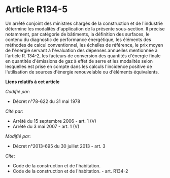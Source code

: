 # Article R134-5

Un arrêté conjoint des ministres chargés de la construction et de l'industrie détermine les modalités d'application de la
présente sous-section. Il précise notamment, par catégorie de bâtiments, la définition des surfaces, le contenu du diagnostic
de performance énergétique, les éléments des méthodes de calcul conventionnel, les échelles de référence, le prix moyen de
l'énergie servant à l'évaluation des dépenses annuelles mentionnée à l'article R. 134-2, les facteurs de conversion des
quantités d'énergie finale en quantités d'émissions de gaz à effet de serre et les modalités selon lesquelles est prise en
compte dans les calculs l'incidence positive de l'utilisation de sources d'énergie renouvelable ou d'éléments équivalents.

**Liens relatifs à cet article**

_Codifié par_:

  - Décret n°78-622 du 31 mai 1978

_Cité par_:

  - Arrêté du 15 septembre 2006 - art. 1 (V)
  - Arrêté du 3 mai 2007 - art. 1 (V)

_Modifié par_:

  - Décret n°2013-695 du 30 juillet 2013 - art. 3

_Cite_:

  - Code de la construction et de l'habitation.
  - Code de la construction et de l'habitation. - art. R134-2
